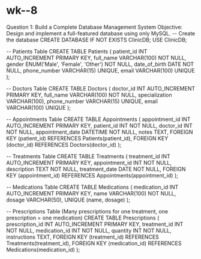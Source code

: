 # wk--8
Question 1: Build a Complete Database Management System Objective: Design and implement a full-featured database using only MySQL.
-- Create the database
CREATE DATABASE IF NOT EXISTS ClinicDB;
USE ClinicDB;

-- Patients Table
CREATE TABLE Patients (
    patient_id INT AUTO_INCREMENT PRIMARY KEY,
    full_name VARCHAR(100) NOT NULL,
    gender ENUM('Male', 'Female', 'Other') NOT NULL,
    date_of_birth DATE NOT NULL,
    phone_number VARCHAR(15) UNIQUE,
    email VARCHAR(100) UNIQUE
);

-- Doctors Table
CREATE TABLE Doctors (
    doctor_id INT AUTO_INCREMENT PRIMARY KEY,
    full_name VARCHAR(100) NOT NULL,
    specialization VARCHAR(100),
    phone_number VARCHAR(15) UNIQUE,
    email VARCHAR(100) UNIQUE
);

-- Appointments Table
CREATE TABLE Appointments (
    appointment_id INT AUTO_INCREMENT PRIMARY KEY,
    patient_id INT NOT NULL,
    doctor_id INT NOT NULL,
    appointment_date DATETIME NOT NULL,
    notes TEXT,
    FOREIGN KEY (patient_id) REFERENCES Patients(patient_id),
    FOREIGN KEY (doctor_id) REFERENCES Doctors(doctor_id)
);

-- Treatments Table
CREATE TABLE Treatments (
    treatment_id INT AUTO_INCREMENT PRIMARY KEY,
    appointment_id INT NOT NULL,
    description TEXT NOT NULL,
    treatment_date DATE NOT NULL,
    FOREIGN KEY (appointment_id) REFERENCES Appointments(appointment_id)
);

-- Medications Table
CREATE TABLE Medications (
    medication_id INT AUTO_INCREMENT PRIMARY KEY,
    name VARCHAR(100) NOT NULL,
    dosage VARCHAR(50),
    UNIQUE (name, dosage)
);

-- Prescriptions Table (Many prescriptions for one treatment, one prescription = one medication)
CREATE TABLE Prescriptions (
    prescription_id INT AUTO_INCREMENT PRIMARY KEY,
    treatment_id INT NOT NULL,
    medication_id INT NOT NULL,
    quantity INT NOT NULL,
    instructions TEXT,
    FOREIGN KEY (treatment_id) REFERENCES Treatments(treatment_id),
    FOREIGN KEY (medication_id) REFERENCES Medications(medication_id)
);
